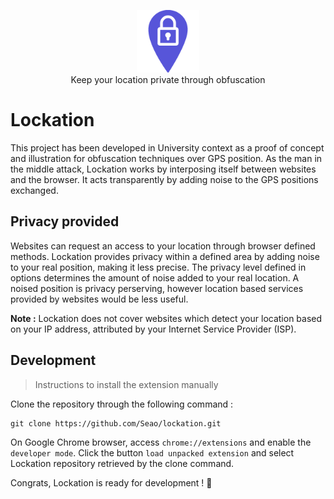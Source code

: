 <p align="center">
  <img src="./icons/icon128.png" width="100"><br>
  Keep your location private through obfuscation
</p>

# Lockation

This project has been developed in University context as a proof of concept and illustration for obfuscation techniques over GPS position. As the man in the middle attack, Lockation works by interposing itself between websites and the browser. It acts transparently by adding noise to the GPS positions exchanged.

## Privacy provided

Websites can request an access to your location through browser defined methods. Lockation provides privacy within a defined area by adding noise to your real position, making it less precise. The privacy level defined in options determines the amount of noise added to your real location. A noised position is privacy perserving, however location based services provided by websites would be less useful.

**Note :** Lockation does not cover websites which detect your location based on your IP address, attributed by your Internet Service Provider (ISP).

## Development
> Instructions to install the extension manually

Clone the repository through the following command :

```
git clone https://github.com/Seao/lockation.git
```

On Google Chrome browser, access `chrome://extensions` and enable the `developer mode`. Click the button `load unpacked extension` and select Lockation repository retrieved by the clone command.

Congrats, Lockation is ready for development ! 🎉
